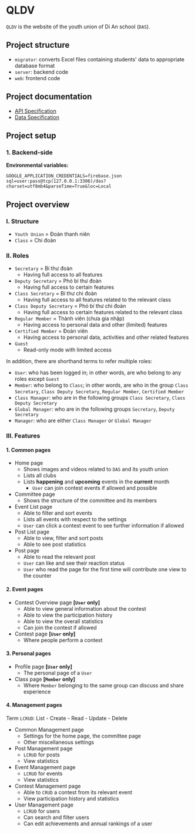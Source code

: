 # QLDV

`QLDV` is the website of the youth union of Di An school (`DAS`).

## Project structure

- `migrator`: converts Excel files containing students' data to appropriate database format
- `server`: backend code
- `web`: frontend code

## Project documentation
- [API Specification](API.md)
- [Data Specification](Data.md)

## Project setup

### 1. Backend-side
**Environmental variables:**
```
GOOGLE_APPLICATION_CREDENTIALS=firebase.json
sql=user:pass@tcp(127.0.0.1:3306)/das?charset=utf8mb4&parseTime=True&loc=Local
```

## Project overview

### I. Structure
- `Youth Union` = Đoàn thanh niên
- `Class` = Chi đoàn

### II. Roles
- `Secretary` = Bí thư đoàn
  - Having full access to all features
- `Deputy Secretary` = Phó bí thư đoàn
  - Having full access to certain features
- `Class Secretary` = Bí thư chi đoàn
  - Having full access to all features related to the relevant class
- `Class Deputy Secretary` = Phó bí thư chi đoàn
  - Having full access to certain features related to the relevant class
- `Regular Member` = Thành viên (chưa gia nhập)
  - Having access to personal data and other (limited) features
- `Certified Member` = Đoàn viên
  - Having access to personal data, activities and other related features
- `Guest`
  - Read-only mode with limited access

In addition, there are shorthand terms to refer multiple roles:
- `User`: who has been logged in; in other words, are who belong to any roles except `Guest`
- `Member`: who belong to `Class`; in other words, are who in the group `Class Secretary`, `Class Deputy Secretary`, `Regular Member`, `Certified Member`
- `Class Manager`: who are in the following groups `Class Secretary`, `Class Deputy Secretary`
- `Global Manager`: who are in the following groups `Secretary`, `Deputy Secretary`
- `Manager`: who are either `Class Manager` or `Global Manager`

### III. Features

#### 1. Common pages
- Home page
  - Shows images and videos related to `DAS` and its youth union
  - Lists all clubs
  - Lists **happening** and **upcoming** events in the **current** month
    - `User` can join contest events if allowed and possible
- Committee page
  - Shows the structure of the committee and its members
- Event List page
  - Able to filter and sort events
  - Lists all events with respect to the settings
  - `User` can click a contest event to see further information if allowed
- Post List page
  - Able to view, filter and sort posts
  - Able to see post statistics
- Post page
  - Able to read the relevant post
  - `User` can like and see their reaction status
  - `User` who read the page for the first time will contribute one view to the counter

#### 2. Event pages

- Contest Overview page **[`User` only]**
  - Able to view general information about the contest
  - Able to view the participation history
  - Able to view the overall statistics
  - Can join the contest if allowed
- Contest page **[`User` only]**
  - Where people perform a contest

#### 3. Personal pages

- Profile page **[`User` only]**
  - The personal page of a `User`
- Class page **[`Member` only]**
  - Where `Member` belonging to the same group can discuss and share experience

#### 4. Management pages

Term `LCRUD`: List - Create - Read - Update - Delete

- Common Management page
  - Settings for the home page, the committee page
  - Other miscellaneous settings
- Post Management page
  - `LCRUD` for posts
  - View statistics
- Event Management page
  - `LCRUD` for events
  - View statistics
- Contest Management page
  - Able to `CRUD` a contest from its relevant event
  - View participation history and statistics
- User Management page
  - `LCRUD` for users
  - Can search and filter users
  - Can edit achievements and annual rankings of a user